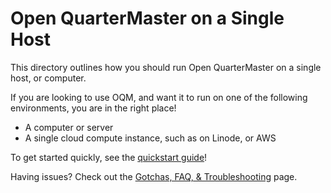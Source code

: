 # Open QuarterMaster on a Single Host

This directory outlines how you should run Open QuarterMaster on a single host, or computer.

If you are looking to use OQM, and want it to run on one of the following environments, you are in the right place!

 - A computer or server
 - A single cloud compute instance, such as on Linode, or AWS
 
To get started quickly, see the [quickstart guide](docs/Quickstart%20Guide.md)!

Having issues? Check out the [Gotchas, FAQ, & Troubleshooting](docs/tgf.md) page.
